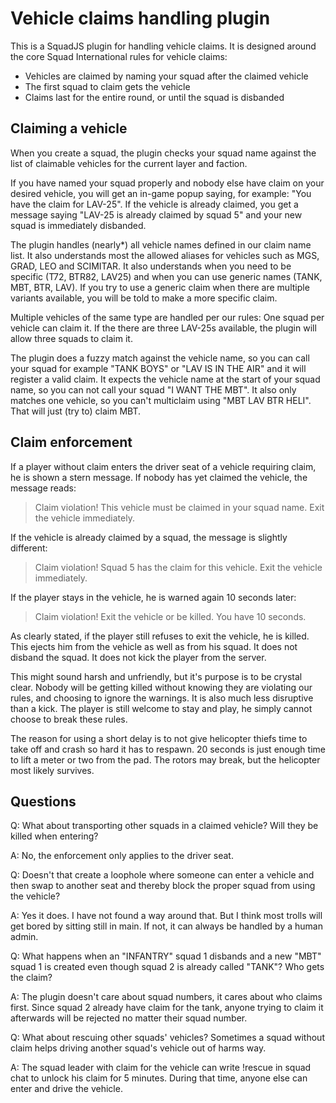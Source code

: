 # Vehicle claims handling plugin

This is a SquadJS plugin for handling vehicle claims.
It is designed around the core Squad International rules for vehicle claims:

- Vehicles are claimed by naming your squad after the claimed vehicle
- The first squad to claim gets the vehicle
- Claims last for the entire round, or until the squad is disbanded


## Claiming a vehicle

When you create a squad, the plugin checks your squad name against the list
of claimable vehicles for the current layer and faction.

If you have named your squad properly and nobody else have claim on your
desired vehicle, you will get an in-game popup saying, for example: "You
have the claim for LAV-25". If the vehicle is already claimed, you get a
message saying "LAV-25 is already claimed by squad 5" and your new squad
is immediately disbanded.

The plugin handles (nearly*) all vehicle names defined in our claim name
list. It also understands most the allowed aliases for vehicles such as
MGS, GRAD, LEO and SCIMITAR. It also understands when you need to be
specific (T72, BTR82, LAV25) and when you can use generic names (TANK, MBT,
BTR, LAV). If you try to use a generic claim when there are multiple
variants available, you will be told to make a more specific claim.

Multiple vehicles of the same type are handled per our rules: One squad per
vehicle can claim it. If the there are three LAV-25s available, the plugin
will allow three squads to claim it.

The plugin does a fuzzy match against the vehicle name, so you can call
your squad for example "TANK BOYS" or "LAV IS IN THE AIR" and it will
register a valid claim. It expects the vehicle name at the start of your
squad name, so you can not call your squad "I WANT THE MBT". It also only
matches one vehicle, so you can't multiclaim using "MBT LAV BTR HELI". That
will just (try to) claim MBT.


## Claim enforcement

If a player without claim enters the driver seat of a vehicle requiring
claim, he is shown a stern message. If nobody has yet claimed the vehicle,
the message reads:

> Claim violation!
> This vehicle must be claimed in your squad name.
> Exit the vehicle immediately.

If the vehicle is already claimed by a squad, the message is slightly different:

> Claim violation!
> Squad 5 has the claim for this vehicle.
> Exit the vehicle immediately.

If the player stays in the vehicle, he is warned again 10 seconds later:

> Claim violation!
> Exit the vehicle or be killed.
> You have 10 seconds.

As clearly stated, if the player still refuses to exit the vehicle, he is
killed. This ejects him from the vehicle as well as from his squad. It does
not disband the squad. It does not kick the player from the server.

This might sound harsh and unfriendly, but it's purpose is to be crystal
clear. Nobody will be getting killed without knowing they are violating our
rules, and choosing to ignore the warnings. It is also much less disruptive
than a kick. The player is still welcome to stay and play, he simply cannot
choose to break these rules.

The reason for using a short delay is to not give helicopter thiefs time to
take off and crash so hard it has to respawn. 20 seconds is just enough
time to lift a meter or two from the pad. The rotors may break, but the
helicopter most likely survives.


## Questions

Q: What about transporting other squads in a claimed vehicle? Will they be killed when entering?

A: No, the enforcement only applies to the driver seat.


Q: Doesn't that create a loophole where someone can enter a vehicle and
then swap to another seat and thereby block the proper squad from using the
vehicle?

A: Yes it does. I have not found a way around that. But I think most trolls
will get bored by sitting still in main. If not, it can always be handled
by a human admin.


Q: What happens when an "INFANTRY" squad 1 disbands and a new "MBT" squad 1
is created even though squad 2 is already called "TANK"? Who gets the
claim?

A: The plugin doesn't care about squad numbers, it cares about who claims
first. Since squad 2 already have claim for the tank, anyone trying to
claim it afterwards will be rejected no matter their squad number.


Q: What about rescuing other squads' vehicles? Sometimes a squad without
claim helps driving another squad's vehicle out of harms way.

A: The squad leader with claim for the vehicle can write !rescue in squad
chat to unlock his claim for 5 minutes. During that time, anyone else can
enter and drive the vehicle.
